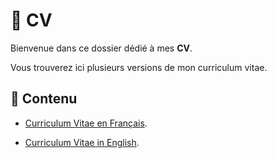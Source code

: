 # 📄 CV

Bienvenue dans ce dossier dédié à mes **CV**.

Vous trouverez ici plusieurs versions de mon curriculum vitae.

## 📂 Contenu

- [Curriculum Vitae en Français](https://github.com/ThomasRubio/Portfolio/blob/main/CV/CV_FR_RUBIO_Thomas.pdf).

- [Curriculum Vitae in English](https://github.com/ThomasRubio/Portfolio/blob/main/CV/CV_EN_RUBIO_Thomas.pdf).
